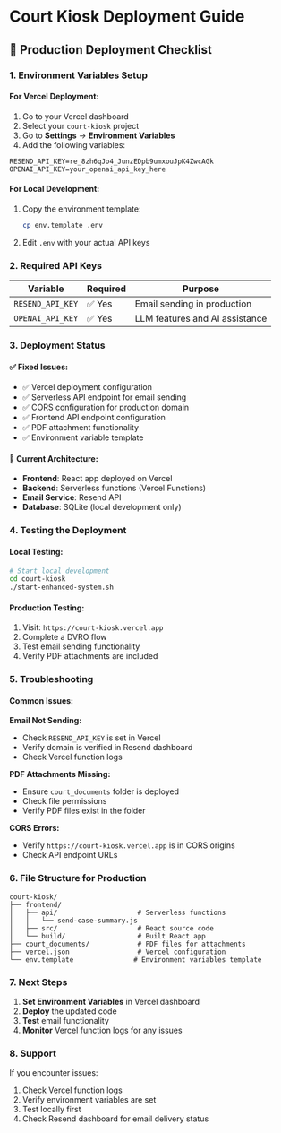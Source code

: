 # Court Kiosk Deployment Guide

## 🚀 Production Deployment Checklist

### **1. Environment Variables Setup**

#### **For Vercel Deployment:**
1. Go to your Vercel dashboard
2. Select your `court-kiosk` project
3. Go to **Settings** → **Environment Variables**
4. Add the following variables:

```
RESEND_API_KEY=re_8zh6qJo4_JunzEDpb9umxouJpK4ZwcAGk
OPENAI_API_KEY=your_openai_api_key_here
```

#### **For Local Development:**
1. Copy the environment template:
   ```bash
   cp env.template .env
   ```
2. Edit `.env` with your actual API keys

### **2. Required API Keys**

| Variable | Required | Purpose |
|----------|----------|---------|
| `RESEND_API_KEY` | ✅ Yes | Email sending in production |
| `OPENAI_API_KEY` | ✅ Yes | LLM features and AI assistance |

### **3. Deployment Status**

#### **✅ Fixed Issues:**
- ✅ Vercel deployment configuration
- ✅ Serverless API endpoint for email sending
- ✅ CORS configuration for production domain
- ✅ Frontend API endpoint configuration
- ✅ PDF attachment functionality
- ✅ Environment variable template

#### **🔧 Current Architecture:**
- **Frontend**: React app deployed on Vercel
- **Backend**: Serverless functions (Vercel Functions)
- **Email Service**: Resend API
- **Database**: SQLite (local development only)

### **4. Testing the Deployment**

#### **Local Testing:**
```bash
# Start local development
cd court-kiosk
./start-enhanced-system.sh
```

#### **Production Testing:**
1. Visit: `https://court-kiosk.vercel.app`
2. Complete a DVRO flow
3. Test email sending functionality
4. Verify PDF attachments are included

### **5. Troubleshooting**

#### **Common Issues:**

**Email Not Sending:**
- Check `RESEND_API_KEY` is set in Vercel
- Verify domain is verified in Resend dashboard
- Check Vercel function logs

**PDF Attachments Missing:**
- Ensure `court_documents` folder is deployed
- Check file permissions
- Verify PDF files exist in the folder

**CORS Errors:**
- Verify `https://court-kiosk.vercel.app` is in CORS origins
- Check API endpoint URLs

### **6. File Structure for Production**

```
court-kiosk/
├── frontend/
│   ├── api/                    # Serverless functions
│   │   └── send-case-summary.js
│   ├── src/                    # React source code
│   └── build/                  # Built React app
├── court_documents/            # PDF files for attachments
├── vercel.json                 # Vercel configuration
└── env.template               # Environment variables template
```

### **7. Next Steps**

1. **Set Environment Variables** in Vercel dashboard
2. **Deploy** the updated code
3. **Test** email functionality
4. **Monitor** Vercel function logs for any issues

### **8. Support**

If you encounter issues:
1. Check Vercel function logs
2. Verify environment variables are set
3. Test locally first
4. Check Resend dashboard for email delivery status
